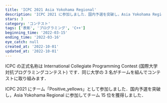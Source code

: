 ```yaml
---
title: 'ICPC 2021 Asia Yokohama Regional'
description: 'ICPC 2021 に参加しました．国内予選を突破し，Asia Yokohama Regional に参加してチーム 15 位を獲得しました．'
stars: 3
category: 'コンテスト'
tags: ['表彰', 'プログラミング', 'C++']
beginning_time: '2022-03-15'
ending_time: '2022-03-16'
eye_catch: null
created_at: '2022-10-01'
updated_at: '2022-10-01'
---
```


ICPC の正式名称は International Collegiate Programming Contest (国際大学対抗プログラミングコンテスト) です．同じ大学の 3 名がチームを組んでコンテストに取り組みます．

ICPC 2021 にチーム「Positive_yellows」として参加しました．国内予選を突破し，Asia Yokohama Regional に参加してチーム 15 位を獲得しました．
